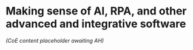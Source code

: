 # Making sense of AI, RPA, and other advanced and integrative software

*(CoE content placeholder awaiting AH)*
